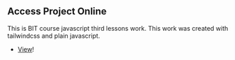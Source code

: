 ## Access Project Online

This is BIT course javascript third lessons work. This work was created with tailwindcss and plain javascript.

-   [View](https://gymmed.github.io/BIT-Javascript-Introduction-3/)!
